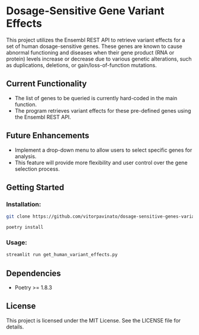 # Dosage-Sensitive Gene Variant Effects

This project utilizes the Ensembl REST API to retrieve variant effects for a set of human dosage-sensitive genes. These genes are known to cause abnormal functioning and diseases when their gene product (RNA or protein) levels increase or decrease due to various genetic alterations, such as duplications, deletions, or gain/loss-of-function mutations.

## Current Functionality

- The list of genes to be queried is currently hard-coded in the main function.
- The program retrieves variant effects for these pre-defined genes using the Ensembl REST API.

## Future Enhancements

- Implement a drop-down menu to allow users to select specific genes for analysis.
- This feature will provide more flexibility and user control over the gene selection process.

## Getting Started

### Installation:
```zsh
git clone https://github.com/vitorpavinato/dosage-sensitive-genes-variants.git

poetry install
```

### Usage:
```zsh
streamlit run get_human_variant_effects.py
```

## Dependencies

- Poetry >= 1.8.3

## License

This project is licensed under the MIT License. See the LICENSE file for details.